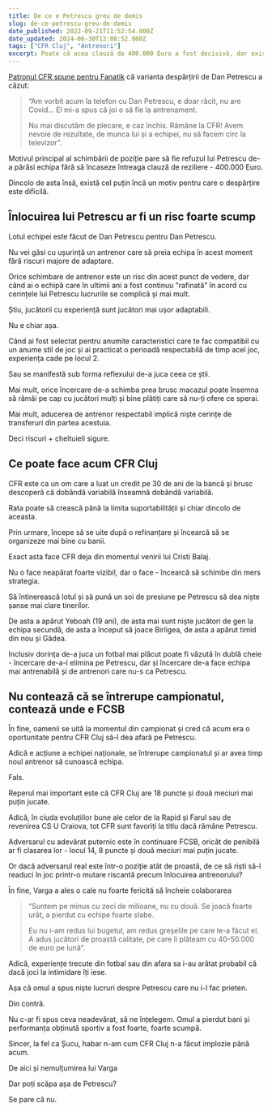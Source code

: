 ```yaml
---
title: De ce e Petrescu greu de demis
slug: de-ce-petrescu-greu-de-demis
date_published: 2022-09-21T11:52:54.000Z
date_updated: 2024-06-30T12:08:52.000Z
tags: ["CFR Cluj", "Antrenori"]
excerpt: Poate că acea clauză de 400.000 Euro a fost decisivă, dar există și alte rațiuni importante pentru care demiterea lui Petrescu e foarte riscantă
---
```


[Patronul CFR spune pentru Fanatik](https://www.fanatik.ro/nelutu-varga-anunta-decizia-in-cazul-dan-petrescu-asta-am-hotarat-cu-el-exclusiv-20183731) că varianta despărțirii de Dan Petrescu a căzut:

> “Am vorbit acum la telefon cu Dan Petrescu, e doar răcit, nu are Covid... El mi-a spus că joi o să fie la antrenament. 
> 
> Nu mai discutăm de plecare, e caz închis. Rămâne la CFR! Avem nevoie de rezultate, de munca lui și a echipei, nu să facem circ la televizor”.

Motivul principal al schimbării de poziție pare să fie refuzul lui Petrescu de-a părăsi echipa fără să încaseze întreaga clauză de reziliere - 400.000 Euro.

Dincolo de asta însă, există cel puțin încă un motiv pentru care o despărțire este dificilă.

## Înlocuirea lui Petrescu ar fi un risc foarte scump

Lotul echipei este făcut de Dan Petrescu pentru Dan Petrescu.

Nu vei găsi cu ușurință un antrenor care să preia echipa în acest moment fără riscuri majore de adaptare.

Orice schimbare de antrenor este un risc din acest punct de vedere, dar când ai o echipă care în ultimii ani a fost continuu "rafinată" în acord cu cerințele lui Petrescu lucrurile se complică și mai mult.

Știu, jucătorii cu experiență sunt jucători mai ușor adaptabili.

Nu e chiar așa.

Când ai fost selectat pentru anumite caracteristici care te fac compatibil cu un anume stil de joc și ai practicat o perioadă respectabilă de timp acel joc, experiența cade pe locul 2.

Sau se manifestă sub forma reflexului de-a juca ceea ce știi.

Mai mult, orice încercare de-a schimba prea brusc macazul poate însemna să rămâi pe cap cu jucători mulți și bine plătiți care să nu-ți ofere ce sperai.

Mai mult, aducerea de antrenor respectabil implică niște cerințe de transferuri din partea acestuia.

Deci riscuri + cheltuieli sigure.

## Ce poate face acum CFR Cluj

CFR este ca un om care a luat un credit pe 30 de ani de la bancă și brusc descoperă că dobândă variabilă înseamnă dobândă variabilă.

Rata poate să crească până la limita suportabilității și chiar dincolo de aceasta.

Prin urmare, începe să se uite după o refinanțare și încearcă să se organizeze mai bine cu banii.

Exact asta face CFR deja din momentul venirii lui Cristi Balaj.

Nu o face neapărat foarte vizibil, dar o face - încearcă să schimbe din mers strategia.

Să întinerească lotul și să pună un soi de presiune pe Petrescu să dea niște șanse mai clare tinerilor.

De asta a apărut Yeboah (19 ani), de asta mai sunt niște jucători de gen la echipa secundă, de asta a început să joace Birligea, de asta a apărut timid din nou și Gâdea.

Inclusiv dorința de-a juca un fotbal mai plăcut poate fi văzută în dublă cheie - încercare de-a-l elimina pe Petrescu, dar și încercare de-a face echipa mai antrenabilă și de antrenori care nu-s ca Petrescu.

## Nu contează că se întrerupe campionatul, contează unde e FCSB

În fine, oamenii se uită la momentul din campionat și cred că acum era o oportunitate pentru CFR Cluj să-l dea afară pe Petrescu.

Adică e acțiune a echipei naționale, se întrerupe campionatul și ar avea timp noul antrenor să cunoască echipa.

Fals.

Reperul mai important este că CFR Cluj are 18 puncte și două meciuri mai puțin jucate.

Adică, în ciuda evoluțiilor bune ale celor de la Rapid și Farul sau de revenirea CS U Craiova, tot CFR sunt favoriți la titlu dacă rămâne Petrescu.

Adversarul cu adevărat puternic este în continuare FCSB, oricât de penibilă ar fi clasarea lor - locul 14, 8 puncte și două meciuri mai puțin jucate.

Or dacă adversarul real este într-o poziție atât de proastă, de ce să riști să-l readuci în joc printr-o mutare riscantă precum înlocuirea antrenorului?

În fine, Varga a ales o cale nu foarte fericită să încheie colaborarea

> “Suntem pe minus cu zeci de milioane, nu cu două. Se joacă foarte urât, a pierdut cu echipe foarte slabe. 
> 
> Eu nu i-am redus lui bugetul, am redus greșelile pe care le-a făcut el. A adus jucători de proastă calitate, pe care îi plăteam cu 40-50.000 de euro pe lună”.

Adică, experiențe trecute din fotbal sau din afara sa i-au arătat probabil că dacă joci la intimidare îți iese.

Așa că omul a spus niște lucruri despre Petrescu care nu i-l fac prieten.

Din contră.

Nu c-ar fi spus ceva neadevărat, să ne înțelegem. Omul a pierdut bani și performanța obținută sportiv a fost foarte, foarte scumpă.

Sincer, la fel ca Șucu, habar n-am cum CFR Cluj n-a făcut implozie până acum.

De aici și nemulțumirea lui Varga

Dar poți scăpa așa de Petrescu?

Se pare că nu.
